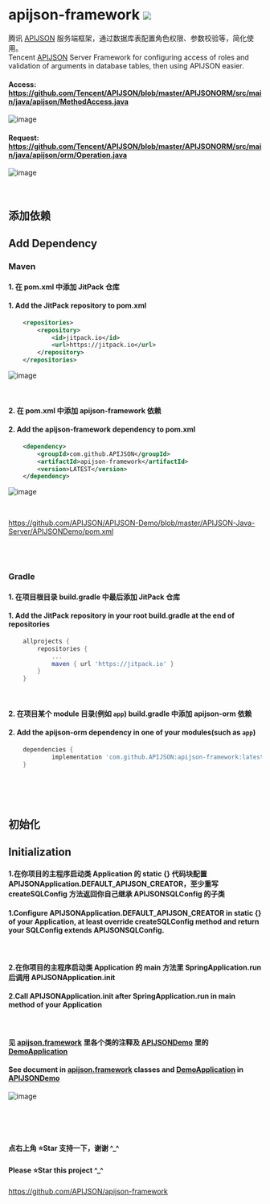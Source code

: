 # apijson-framework  [![](https://jitpack.io/v/APIJSON/apijson-framework.svg)](https://jitpack.io/#APIJSON/apijson-framework)
腾讯 [APIJSON](https://github.com/Tencent/APIJSON) 服务端框架，通过数据库表配置角色权限、参数校验等，简化使用。<br />
Tencent [APIJSON](https://github.com/Tencent/APIJSON) Server Framework for configuring access of roles and validation of arguments in database tables,  then using APIJSON easier.

#### Access: https://github.com/Tencent/APIJSON/blob/master/APIJSONORM/src/main/java/apijson/MethodAccess.java
![image](https://user-images.githubusercontent.com/5738175/167259883-e5fff2f4-b3e8-4b2f-a597-d851004c3393.png)

#### Request: https://github.com/Tencent/APIJSON/blob/master/APIJSONORM/src/main/java/apijson/orm/Operation.java
![image](https://user-images.githubusercontent.com/5738175/167259922-f343683f-6335-4778-aaeb-d1b9aed999dc.png)

<br />

## 添加依赖
## Add Dependency

### Maven
#### 1. 在 pom.xml 中添加 JitPack 仓库
#### 1. Add the JitPack repository to pom.xml
```xml
	<repositories>
		<repository>
		    <id>jitpack.io</id>
		    <url>https://jitpack.io</url>
		</repository>
	</repositories>
```

![image](https://user-images.githubusercontent.com/5738175/167261102-12f7f4d6-7895-4d79-a50e-076f93fca6d7.png)

<br />

#### 2. 在 pom.xml 中添加 apijson-framework 依赖
#### 2. Add the apijson-framework dependency to pom.xml
```xml
	<dependency>
	    <groupId>com.github.APIJSON</groupId>
	    <artifactId>apijson-framework</artifactId>
	    <version>LATEST</version>
	</dependency>
```

![image](https://user-images.githubusercontent.com/5738175/167261052-263ee9b4-aae5-4c51-b4d2-6a0446fc4152.png)

<br />

https://github.com/APIJSON/APIJSON-Demo/blob/master/APIJSON-Java-Server/APIJSONDemo/pom.xml

<br />
<br />

### Gradle
#### 1. 在项目根目录 build.gradle 中最后添加 JitPack 仓库
#### 1. Add the JitPack repository in your root build.gradle at the end of repositories
```gradle
	allprojects {
		repositories {
			...
			maven { url 'https://jitpack.io' }
		}
	}
```
<br />

#### 2. 在项目某个 module 目录(例如 `app`) build.gradle 中添加 apijson-orm 依赖
#### 2. Add the apijson-orm dependency in one of your modules(such as `app`)
```gradle
	dependencies {
	        implementation 'com.github.APIJSON:apijson-framework:latest'
	}
```

<br />
<br />
<br />

## 初始化
## Initialization
#### 1.在你项目的主程序启动类 Application 的 static {} 代码块配置 APIJSONApplication.DEFAULT_APIJSON_CREATOR，至少重写 createSQLConfig 方法返回你自己继承 APIJSONSQLConfig 的子类
#### 1.Configure APIJSONApplication.DEFAULT_APIJSON_CREATOR in static {} of your Application, at least override createSQLConfig method and return your SQLConfig extends APIJSONSQLConfig.

<br />

#### 2.在你项目的主程序启动类 Application 的 main 方法里 SpringApplication.run 后调用 APIJSONApplication.init
#### 2.Call APIJSONApplication.init after SpringApplication.run in main method of your Application

<br />

#### 见 [apijson.framework](/src/main/java/apijson/framework) 里各个类的注释及 [APIJSONDemo](https://github.com/APIJSON/APIJSON-Demo/blob/master/APIJSON-Java-Server/APIJSONDemo) 里的 [DemoApplication](https://github.com/APIJSON/APIJSON-Demo/blob/master/APIJSON-Java-Server/APIJSONDemo/src/main/java/apijson/demo/DemoApplication.java) <br />

#### See document in [apijson.framework](/src/main/java/apijson/framework) classes and [DemoApplication](https://github.com/APIJSON/APIJSON-Demo/blob/master/APIJSON-Java-Server/APIJSONDemo/src/main/java/apijson/demo/DemoApplication.java) in [APIJSONDemo](https://github.com/APIJSON/APIJSON-Demo/blob/master/APIJSON-Java-Server/APIJSONDemo)

![image](https://user-images.githubusercontent.com/5738175/167260539-27d7e13b-27b9-43ad-925e-3f79c99e8ac9.png)

<br />
<br />
<br />

#### 点右上角 ⭐Star 支持一下，谢谢 ^_^
#### Please ⭐Star this project ^_^
https://github.com/APIJSON/apijson-framework
